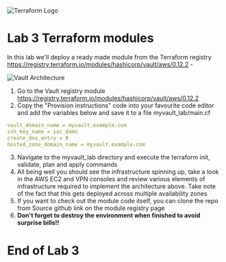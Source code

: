 ![Terraform Logo](https://proxy.duckduckgo.com/iu/?u=https%3A%2F%2Fwww.packet.com%2Fmedia%2Fpages%2Fimages%2F0f49c89d1e7298bb9930789c8ed59d48%2F3K3l-terraform.400x400_350.png&f=1)
# Lab 3 Terraform modules

In this lab we'll deploy a ready made module from the Terraform registry
https://registry.terraform.io/modules/hashicorp/vault/aws/0.12.2 -

![Vault Architecture](https://github.com/hashicorp/terraform-aws-vault/blob/master/_docs/architecture.png?raw=true "Vault Architecture")


1. Go to the Vault registry module  https://registry.terraform.io/modules/hashicorp/vault/aws/0.12.2
2. Copy the "Provision instructions" code into your favourite code editor and add the variables below and save it to a file myvault_lab/main.cf
```yaml
vault_domain_name = myvault.example.com
ssh_key_name = iac_demo
create_dns_entry = 0
hosted_zone_domain_name = myvault.example.com
```
3. Navigate to the myvault_lab directory and execute the terraform init, validate, plan and apply commands
4. All being well you should see the infrastructure spinning up, take a look in the AWS EC2 and VPN consoles and review various elements of infrastructure required to implement the architecture above. Take note of the fact that this gets deployed across multiple availability zones
5. If you want to check out the module code itself, you can clone the repo from Source github link on the module registry page
6. **Don't forget to destroy the environment when finished to avoid surprise bills\!\!**

# End of Lab 3
